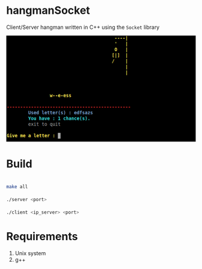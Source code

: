 hangmanSocket
=============

Client/Server hangman written in C++ using the `Socket` library

![alt tag](https://raw.githubusercontent.com/miagebdx/hangmanSocket/master/screen.png)

# Build

```bash

make all 

./server <port>

./client <ip_server> <port>

```

# Requirements 

1. Unix system 
2. g++

